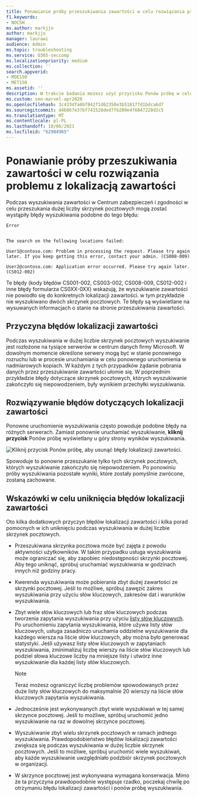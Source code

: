 ```yaml
---
title: Ponawianie próby przeszukiwania zawartości w celu rozwiązania problemu z lokalizacją zawartości
f1.keywords:
- NOCSH
ms.author: markjjo
author: markjjo
manager: laurawi
audience: Admin
ms.topic: troubleshooting
ms.service: O365-seccomp
ms.localizationpriority: medium
ms.collection: ''
search.appverid:
- MOE150
- MET150
ms.assetid: ''
description: W trakcie badania możesz użyć przycisku Ponów próbę w celu rozwiązania problemów z przeszukiwaniami zawartości, w których wystąpiły błędy lokalizacji zawartości.
ms.custom: seo-marvel-apr2020
ms.openlocfilehash: 3c433dfa6bf842f1d62350e3b518177d1bdca6d7
ms.sourcegitcommit: d4b867e37bf741528ded7fb289e4f6847228d2c5
ms.translationtype: MT
ms.contentlocale: pl-PL
ms.lasthandoff: 10/06/2021
ms.locfileid: "62984965"
---
```

# <a name="retry-a-content-search-to-resolve-a-content-location-error"></a>Ponawianie próby przeszukiwania zawartości w celu rozwiązania problemu z lokalizacją zawartości

Podczas wyszukiwania zawartości w Centrum zabezpieczeń i zgodności w celu przeszukania dużej liczby skrzynek pocztowych mogą zostać wystąpiły błędy wyszukiwania podobne do tego błędu:

```text
Error


The search on the following locations failed:

User1@contoso.com: Problem in processing the request. Please try again later. If you keep getting this error, contact your admin. (CS008-009)

User2@contoso.com: Application error occurred. Please try again later. (CS012-002)
```

Te błędy (kody błędów CS001-002, CS003-002, CS008-009, CS012-002 i inne błędy formularza CS0XX-0XX) wskazują, że wyszukiwanie zawartości nie powiodło się do konkretnych lokalizacji zawartości. w tym przykładzie nie wyszukiwano dwóch skrzynek pocztowych. Te błędy są wyświetlane na wysuwanych informacjach o stanie na stronie przeszukiwania zawartości.

## <a name="cause-of-content-location-errors"></a>Przyczyna błędów lokalizacji zawartości

Podczas wyszukiwania w dużej liczbie skrzynek pocztowych wyszukiwanie jest rozłożone na tysiące serwerów w centrum danych firmy Microsoft. W dowolnym momencie określone serwery mogą być w stanie ponownego rozruchu lub w procesie uruchamiania w celu ponownego uruchomienia w nadmiarowych kopiach. W każdym z tych przypadków żądanie pobrania danych przez przeszukiwanie zawartości ułomie się. W poprzednim przykładzie błędy dotyczące skrzynek pocztowych, których wyszukiwanie zakończyło się niepowodzeniem, były wynikiem przechyłki wyszukiwania.

## <a name="resolving-content-location-errors"></a>Rozwiązywanie błędów dotyczących lokalizacji zawartości

Ponowne uruchomienie wyszukiwania często powoduje podobne błędy na różnych serwerach. Zamiast ponownie uruchamiać wyszukiwanie, **kliknij przycisk** Ponów próbę wyświetlany u góry strony wyników wyszukiwania.

![Kliknij przycisk Ponów próbę, aby usunąć błędy lokalizacji zawartości.](../media/retrycontentsearch3.png)

Spowoduje to ponowne przeszukanie tylko tych skrzynek pocztowych, których wyszukiwanie zakończyło się niepowodzeniem. Po ponowiniu próby wyszukiwania pozostałe wyniki, które zostały pomyślnie zwrócone, zostaną zachowane.

## <a name="tips-to-avoid-content-location-errors"></a>Wskazówki w celu uniknięcia błędów lokalizacji zawartości

Oto kilka dodatkowych przyczyn błędów lokalizacji zawartości i kilka porad pomocnych w ich uniknięciu podczas wyszukiwania w dużej liczbie skrzynek pocztowych.

- Przeszukiwana skrzynka pocztowa może być zajęta z powodu aktywności użytkowników. W takim przypadku usługa wyszukiwania może ograniczać się, aby zapobiec niedostępności skrzynki pocztowej. Aby tego uniknąć, spróbuj uruchamiać wyszukiwania w godzinach innych niż godziny pracy.

- Kwerenda wyszukiwania może pobierania zbyt dużej zawartości ze skrzynki pocztowej. Jeśli to możliwe, spróbuj zawęzić zakres wyszukiwania przy użyciu słów kluczowych, zakresów dat i warunków wyszukiwania.

- Zbyt wiele słów kluczowych lub fraz słów kluczowych podczas tworzenia zapytania wyszukiwania przy użyciu [listy słów kluczowych](view-keyword-statistics-for-content-search.md#get-keyword-statistics-for-searches). Po uruchomieniu zapytania wyszukiwania, które używa listy słów kluczowych, usługa zasadniczo uruchamia oddzielne wyszukiwanie dla każdego wiersza na liście słów kluczowych, aby można było generować statystyki. Jeśli używasz listy słów kluczowych w zapytaniach wyszukiwania, zminimalizuj liczbę wierszy na liście słów kluczowych lub podziel słowa kluczowe liczby na mniejsze listy i utwórz inne wyszukiwanie dla każdej listy słów kluczowych.

  > [!NOTE]
  > Teraz możesz ograniczyć liczbę problemów spowodowanych przez duże listy słów kluczowych do maksymalnie 20 wierszy na liście słów kluczowych zapytania wyszukiwania.

- Jednocześnie jest wykonywanych zbyt wiele wyszukiwań w tej samej skrzynce pocztowej. Jeśli to możliwe, spróbuj uruchomić jedno wyszukiwanie na raz w dowolnej skrzynce pocztowej.

- Wyszukiwanie zbyt wielu skrzynek pocztowych w ramach jednego wyszukiwania. Prawdopodobieństwo błędów lokalizacji zawartości zwiększa się podczas wyszukiwania w dużej liczbie skrzynek pocztowych. Jeśli to możliwe, spróbuj uruchomić wiele wyszukiwań, aby każde wyszukiwanie uwzględniało podzbiór skrzynek pocztowych w organizacji.

- W skrzynce pocztowej jest wykonywana wymagana konserwacja. Mimo że ta przyczyna prawdopodobnie występuje rzadko, poczekaj chwilę po otrzymaniu błędu lokalizacji zawartości i ponów próbę wyszukiwania.
